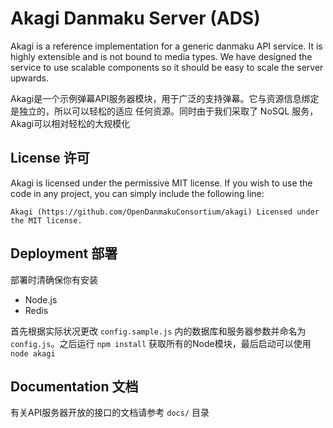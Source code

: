 # Akagi Danmaku Server (ADS)
Akagi is a reference implementation for a generic danmaku API service. It is highly
extensible and is not bound to media types. We have designed the service to use 
scalable components so it should be easy to scale the server upwards.

Akagi是一个示例弹幕API服务器模块，用于广泛的支持弹幕。它与资源信息绑定是独立的，所以可以轻松的适应
任何资源。同时由于我们采取了 NoSQL 服务，Akagi可以相对轻松的大规模化

## License 许可
Akagi is licensed under the permissive MIT license. If you wish to use the code
in any project, you can simply include the following line:

    Akagi (https://github.com/OpenDanmakuConsortium/akagi) Licensed under the MIT license.

## Deployment 部署
部署时清确保你有安装

- Node.js
- Redis

首先根据实际状况更改 `config.sample.js` 内的数据库和服务器参数并命名为 `config.js`。之后运行 `npm install`
获取所有的Node模块，最后启动可以使用 `node akagi`

## Documentation 文档
有关API服务器开放的接口的文档请参考 `docs/` 目录
